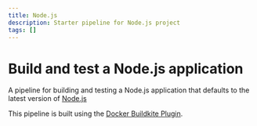 ```yaml
---
title: Node.js
description: Starter pipeline for Node.js project
tags: []
---
```


# Build and test a Node.js application

A pipeline for building and testing a Node.js application that defaults to the latest version of [Node.js](https://nodejs.org/en/)

This pipeline is built using the [Docker Buildkite Plugin](https://github.com/buildkite-plugins/docker-buildkite-plugin).
